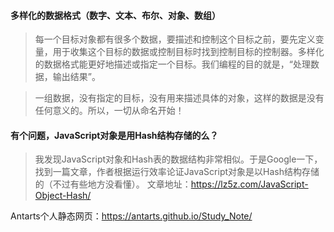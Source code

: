 #### 多样化的数据格式（数字、文本、布尔、对象、数组）
>每一个目标对象都有很多个数据，要描述和控制这个目标之前，要先定义变量，用于收集这个目标的数据或控制目标时找到控制目标的控制器。多样化的数据格式能更好地描述或指定一个目标。我们编程的目的就是，“处理数据，输出结果”。

>一组数据，没有指定的目标，没有用来描述具体的对象，这样的数据是没有任何意义的。所以，一切从命名开始！

#### 有个问题，JavaScript对象是用Hash结构存储的么？
>我发现JavaScript对象和Hash表的数据结构非常相似。于是Google一下，找到一篇文章，作者根据运行效率论证JavaScript对象是以Hash结构存储的（不过有些地方没看懂）。
文章地址：https://lz5z.com/JavaScript-Object-Hash/

Antarts个人静态网页：https://antarts.github.io/Study_Note/
